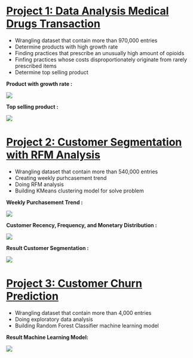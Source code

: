 # [Project 1: Data Analysis Medical Drugs Transaction](https://github.com/bahategar/WQU-Applied-DS1-dw-project-based)
* Wrangling dataset that contain more than 970,000 entries
* Determine products with high growth rate
* Finding practices that prescribe an unusually high amount of opioids
* Finfing practices whose costs disproportionately originate from rarely prescribed items
* Determine top selling product

**Product with growth rate :**

<img src="https://github.com/bahategar/Baha_portofolio/blob/main/images/P1-fig1.png?raw=true">

**Top selling product :**

<img src="https://github.com/bahategar/Baha_portofolio/blob/main/images/P1-fig2.png?raw=true">



# [Project 2: Customer Segmentation with RFM Analysis](https://github.com/bahategar/DigitalSkola-RFMAnalysis-OnlineRetail-)
* Wrangling dataset that contain more than 540,000 entries
* Creating weekly purhcasement trend
* Doing RFM analysis
* Building KMeans clustering model for solve problem

**Weekly Purchasement Trend :**

<img src="https://github.com/bahategar/Baha_portofolio/blob/main/images/P2-fig1.png?raw=true">

**Customer Recency, Frequency, and Monetary Distribution :**

<img src="https://github.com/bahategar/Baha_portofolio/blob/main/images/P2-fig6.png?raw=true">

**Result Customer Segmentation :**

<img src="https://github.com/bahategar/Baha_portofolio/blob/main/images/P2-fig5.png?raw=true">


# [Project 3: Customer Churn Prediction](https://github.com/bahategar/DigitalSkola-Churn-Data-Prediction-2020)
* Wrangling dataset that contain more than 4,000 entries
* Doing exploratory data analysis
* Building Random Forest Classifier machine learning model

**Result Machine Learning Model:**

<img src="https://github.com/bahategar/Baha_portofolio/blob/main/images/P3-fig2.png?raw=true">
